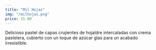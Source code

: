 ```yaml
---
title: "Mil Hojas"
img: "/milhojas.png"
price: 15.00
---
```


Delicioso pastel de capas crujientes de hojaldre intercaladas con crema pastelera, cubierto con un toque de azúcar glas para un acabado irresistible.